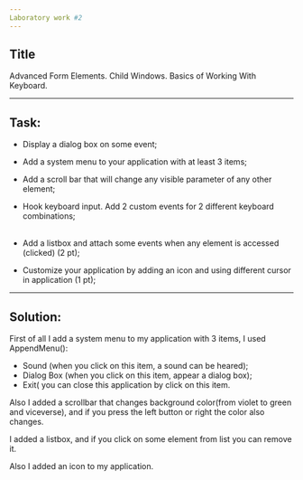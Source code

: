 ```yaml
---
Laboratory work #2
---
```

Title
---
Advanced Form Elements. Child Windows. Basics of Working With Keyboard.

---
Task:
---
* Display a dialog box on some event;
* Add a system menu to your application with at least 3 items;
* Add a scroll bar that will change any visible parameter of any other element;
* Hook keyboard input. Add 2 custom events for 2 different keyboard combinations;<br /><br />

* Add a listbox and attach some events when any element is accessed (clicked) (2 pt);
* Customize your application by adding an icon and using different cursor in application (1 pt);
---
Solution:
---
First of all I add a system menu to my application with 3 items, I used AppendMenu():
  * Sound (when you click on this item, a sound can be heared);
  * Dialog Box (when you click on this item, appear a dialog box);
  * Exit( you can close this application by click on this item.<br/>

Also I added a scrollbar that changes background color(from violet to green and viceverse), and if you press the left button or right the color also changes.<br/>

I added a listbox, and if you click on some element from list you can remove it.

Also I added an icon to my application.

